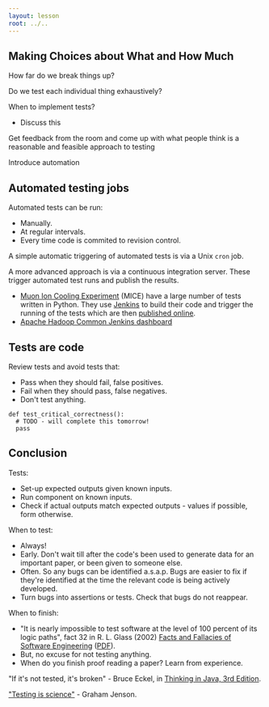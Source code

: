 ```yaml
---
layout: lesson
root: ../..
---
```


## Making Choices about What and How Much

How far do we break things up?

Do we test each individual thing exhaustively?

When to implement tests?

- Discuss this

Get feedback from the room and come up with what people think is a reasonable and feasible approach to testing

Introduce automation

Automated testing jobs
----------------------

Automated tests can be run:

* Manually.
* At regular intervals.
* Every time code is commited to revision control.

A simple automatic triggering of automated tests is via a Unix `cron` job.

A more advanced approach is via a continuous integration server. These trigger automated test runs and publish the results.

* [Muon Ion Cooling Experiment](http://www.mice.iit.edu/) (MICE) have a large number of tests written in Python. They use [Jenkins](http://jenkins-ci.org/) to build their code and trigger the running of the tests which are then [published online](http://test.mice.rl.ac.uk/).
* [Apache Hadoop Common Jenkins dashboard](https://builds.apache.org/job/Hadoop-Common-trunk/)

Tests are code
--------------

Review tests and avoid tests that:

* Pass when they should fail, false positives.
* Fail when they should pass, false negatives.
* Don't test anything. 

<p/>

    def test_critical_correctness():
      # TODO - will complete this tomorrow!
      pass

Conclusion
----------

Tests:

* Set-up expected outputs given known inputs.
* Run component on known inputs.
* Check if actual outputs match expected outputs - values if possible, form otherwise.

When to test:

* Always!
* Early. Don't wait till after the code's been used to generate data for an important paper, or been given to someone else.
* Often. So any bugs can be identified a.s.a.p. Bugs are easier to fix if they're identified at the time the relevant code is being actively developed.
* Turn bugs into assertions or tests. Check that bugs do not reappear.

When to finish:

* "It is nearly impossible to test software at the level of 100 percent of its logic paths", fact 32 in R. L. Glass (2002) [Facts and Fallacies of Software Engineering](http://www.amazon.com/Facts-Fallacies-Software-Engineering-Robert/dp/0321117425) ([PDF](http://citeseerx.ist.psu.edu/viewdoc/download?doi=10.1.1.94.2037&rep=rep1&type=pdf)).
* But, no excuse for not testing anything.
* When do you finish proof reading a paper? Learn from experience. 

"If it's not tested, it's broken" - Bruce Eckel, in [Thinking in Java, 3rd Edition](http://www.mindview.net/Books/TIJ/).

["Testing is science"](http://maori.geek.nz/post/testing_your_code_is_doing_science) - Graham Jenson.
